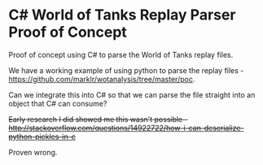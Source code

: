 C# World of Tanks Replay Parser Proof of Concept
========================

Proof of concept using C# to parse the World of Tanks replay files.

We have a working example of using python to parse the replay files - https://github.com/marklr/wotanalysis/tree/master/poc.

Can we integrate this into C# so that we can parse the file straight into an object that C# can consume?

~~Early research I did showed me this wasn't possible - http://stackoverflow.com/questions/14922722/how-i-can-deserialize-python-pickles-in-c~~

Proven wrong.
